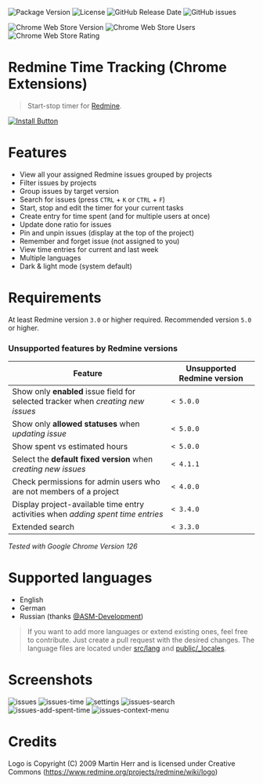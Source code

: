 ![Package Version](https://img.shields.io/github/package-json/v/CrawlerCode/redmine-time-tracking?logo=github)
![License](https://img.shields.io/github/license/CrawlerCode/redmine-time-tracking?logo=github)
![GitHub Release Date](https://img.shields.io/github/release-date/CrawlerCode/redmine-time-tracking?logo=github)
![GitHub issues](https://img.shields.io/github/issues/CrawlerCode/redmine-time-tracking?logo=github)

![Chrome Web Store Version](https://img.shields.io/chrome-web-store/v/ldcanhhkffokndenejhafhlkapflgcjg?logo=google-chrome&logoColor=white)
![Chrome Web Store Users](https://img.shields.io/chrome-web-store/users/ldcanhhkffokndenejhafhlkapflgcjg?logo=google-chrome&logoColor=white)
![Chrome Web Store Rating](https://img.shields.io/chrome-web-store/stars/ldcanhhkffokndenejhafhlkapflgcjg?logo=google-chrome&logoColor=white)

# Redmine Time Tracking (Chrome Extensions)

> Start-stop timer for [Redmine](https://www.redmine.org/).

[![Install Button]][Install Link]

[Install Button]: https://img.shields.io/badge/Install-71b500?style=for-the-badge&logoColor=white&logo=google-chrome
[Install Link]: https://chrome.google.com/webstore/detail/redmine-time-tracking/ldcanhhkffokndenejhafhlkapflgcjg "Open in chrome web store"

# Features

- View all your assigned Redmine issues grouped by projects
- Filter issues by projects
- Group issues by target version
- Search for issues (press `CTRL` + `K` or `CTRL` + `F`)
- Start, stop and edit the timer for your current tasks
- Create entry for time spent (and for multiple users at once)
- Update done ratio for issues
- Pin and unpin issues (display at the top of the project)
- Remember and forget issue (not assigned to you)
- View time entries for current and last week
- Multiple languages
- Dark & light mode (system default)

# Requirements

At least Redmine version `3.0` or higher required. Recommended version `5.0` or higher.

### Unsupported features by Redmine versions

| Feature                                                                           | Unsupported Redmine version |
| --------------------------------------------------------------------------------- | --------------------------- |
| Show only **enabled** issue field for selected tracker when _creating new issues_ | `< 5.0.0`                   |
| Show only **allowed statuses** when _updating issue_                              | `< 5.0.0`                   |
| Show spent vs estimated hours                                                     | `< 5.0.0`                   |
| Select the **default fixed version** when _creating new issues_                   | `< 4.1.1`                   |
| Check permissions for admin users who are not members of a project                | `< 4.0.0`                   |
| Display project-available time entry activities when _adding spent time entries_  | `< 3.4.0`                   |
| Extended search                                                                   | `< 3.3.0`                   |

_Tested with Google Chrome Version 126_

# Supported languages

- English
- German
- Russian (thanks [@ASM-Development](https://github.com/ASM-Development))

> If you want to add more languages or extend existing ones, feel free to contribute. Just create a pull request with the desired changes. The language files are located under [src/lang](src/lang) and [public/\_locales](public/_locales).

# Screenshots

![issues](screenshots/en/dark/issues.png)
![issues-time](screenshots/en/dark/time.png)
![settings](screenshots/en/dark/settings.png)
![issues-search](screenshots/en/dark/issues-search.png)
![issues-add-spent-time](screenshots/en/dark/issues-add-spent-time.png)
![issues-context-menu](screenshots/en/dark/issues-context-menu.png)

# Credits

Logo is Copyright (C) 2009 Martin Herr and is licensed under Creative Commons (https://www.redmine.org/projects/redmine/wiki/logo)
